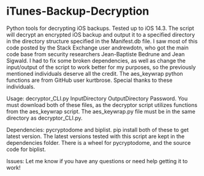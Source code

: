 # iTunes-Backup-Decryption
Python tools for decrypting iOS backups. Tested up to iOS 14.3. The script will decrypt an encrypted iOS backup and output it to a specified directory in the directory structure specified in the Manifest.db file.
I saw most of this code posted by the Stack Exchange user andrewdotn, who got the main code base from security researchers Jean-Baptiste Bedrune and Jean Sigwald. I had to fix some broken dependencies, as well as change the input/output of the script to work better for my purposes, so the previously mentioned individuals deserve all the credit. The aes_keywrap python functions are from GitHub user kurtbrose. Special thanks to these individuals.

Usage:
decryptor_CLI.py InputDirectory OutputDirectory Password. 
You must download both of these files, as the decryptor script utilizes functions from the aes_keywrap script. The aes_keywrap.py file must be in the same directory as decryptor_CLI.py.

Dependencies:
pycryptodome and biplist.
pip install both of these to get latest version. The latest versions tested with this script are kept in the dependencies folder. There is a wheel for pycryptodome, and the source code for biplist.

Issues:
Let me know if you have any questions or need help getting it to work!
